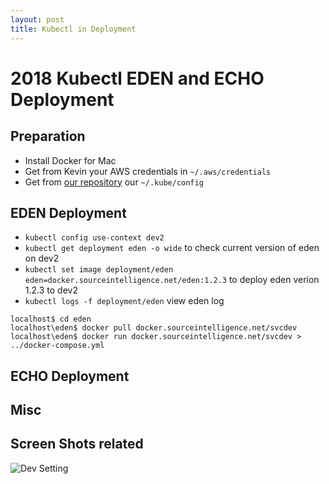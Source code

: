 ```yaml
---
layout: post
title: Kubectl in Deployment
---
```


# 2018 Kubectl EDEN and ECHO Deployment


## Preparation

* Install Docker for Mac
* Get from Kevin your AWS credentials in `~/.aws/credentials`
* Get from [our repository](https://github.com/Source-Intelligence/k8s-prep/blob/master/kube-config.yaml) our `~/.kube/config`


## EDEN Deployment

* `kubectl config use-context dev2`
* `kubectl get deployment eden -o wide` to check current version of eden on dev2
* `kubectl set image deployment/eden eden=docker.sourceintelligence.net/eden:1.2.3` to deploy eden verion 1.2.3 to dev2
* `kubectl logs -f deployment/eden` view eden log

```
localhost$ cd eden
localhost\eden$ docker pull docker.sourceintelligence.net/svcdev
localhost\eden$ docker run docker.sourceintelligence.net/svcdev > ../docker-compose.yml
```


## ECHO Deployment



## Misc


## Screen Shots related

![Dev Setting](https://mingyuansung.github.io/graphic/echo_remote_debug_setting.png)
